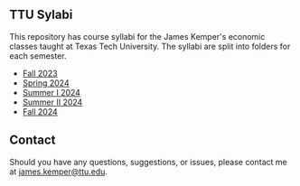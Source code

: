 ## TTU Sylabi

This repository has course syllabi for the James Kemper's economic classes taught at Texas Tech University. The syllabi are split into folders for each semester.

- [Fall 2023](https://github.com/jameskemper/TTU_syllabi/tree/main/Fall%202023) 
- [Spring 2024](https://github.com/jameskemper/TTU_syllabi/tree/main/Fall%202024) 
- [Summer I 2024](https://github.com/jameskemper/TTU_syllabi/tree/main/Summer%20I%202024)
- [Summer II 2024](https://github.com/jameskemper/TTU_syllabi/tree/main/Summer%20II%202024)
- [Fall 2024](https://github.com/jameskemper/TTU_syllabi/tree/main/Fall%202024) 


## Contact

Should you have any questions, suggestions, or issues, please contact me at [james.kemper@ttu.edu](mailto:james.kemper@ttu.edu).

